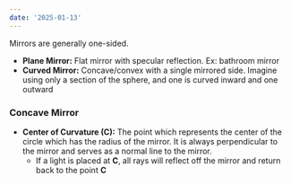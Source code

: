 ```yaml
---
date: '2025-01-13'
---
```


Mirrors are generally one-sided.

- **Plane Mirror:** Flat mirror with specular reflection. Ex: bathroom mirror
- **Curved Mirror:** Concave/convex with a single mirrored side. Imagine using only a section of the sphere, and one is curved inward and one outward

### Concave Mirror
- **Center of Curvature (C):** The point which represents the center of the circle which has the radius of the mirror. It is always perpendicular to the mirror and serves as a normal line to the mirror.
	- If a light is placed at **C**, all rays will reflect off the mirror and return back to the point **C**